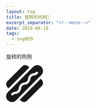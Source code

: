 ```yaml
---
layout: tag
title: 旋转的热狗🌭️
excerpt_separator: "<!--more-->"
date: 2019-06-18
tags:
  - svg制作
---
```


旋转的热狗

<!--more-->

<div class="hd">
<svg aria-hidden="true" focusable="false" data-prefix="fas" data-icon="hotdog" class="svg-inline--fa fa-hotdog fa-w-16" role="img" xmlns="http://www.w3.org/2000/svg" viewBox="0 0 512 512"><path fill="currentColor" d="M488.56 23.44a80 80 0 0 0-113.12 0l-352 352a80 80 0 1 0 113.12 113.12l352-352a80 80 0 0 0 0-113.12zm-49.93 95.19c-19.6 19.59-37.52 22.67-51.93 25.14C373.76 146 364.4 147.6 352 160s-14 21.76-16.23 34.71c-2.48 14.4-5.55 32.33-25.15 51.92s-37.52 22.67-51.92 25.15C245.75 274 236.4 275.6 224 288s-14 21.75-16.23 34.7c-2.47 14.4-5.54 32.33-25.14 51.92s-37.53 22.68-51.93 25.15C117.76 402 108.4 403.6 96 416a16 16 0 0 1-22.63-22.63c19.6-19.59 37.52-22.67 51.92-25.14 13-2.22 22.3-3.82 34.71-16.23s14-21.75 16.22-34.7c2.48-14.4 5.55-32.33 25.15-51.92s37.52-22.67 51.92-25.14c13-2.22 22.3-3.83 34.7-16.23s14-21.76 16.24-34.71c2.47-14.4 5.54-32.33 25.14-51.92s37.52-22.68 51.92-25.15C394.24 110 403.59 108.41 416 96a16 16 0 0 1 22.63 22.63zM31.44 322.18L322.18 31.44l-11.54-11.55c-25-25-63.85-26.66-86.79-3.72L16.17 223.85c-22.94 22.94-21.27 61.79 3.72 86.78zm449.12-132.36L189.82 480.56l11.54 11.55c25 25 63.85 26.66 86.79 3.72l207.68-207.68c22.94-22.94 21.27-61.79-3.72-86.79z"></path></svg>
</div>
<style>
.hd svg
{
    width: 100px;
    height: 100px;
    -webkit-transition: width 2s, height 2s, -webkit-transform 2s; /* For Safari 3.1 to 6.0 */
    transition: width 2s, height 2s, transform 2s;
}
.hd svg:hover {
    width: 200px;
    height: 200px;
    -webkit-transform: rotate(180deg); /* Chrome, Safari, Opera */
    transform: rotate(180deg);
</style>